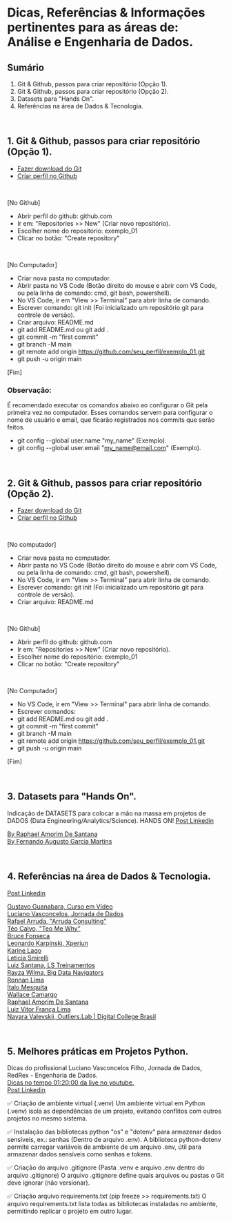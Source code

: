 # Dicas, Referências & Informações pertinentes para as áreas de: Análise e Engenharia de Dados.

## Sumário
1. Git & Github, passos para criar repositório (Opção 1).
2. Git & Github, passos para criar repositório (Opção 2).
3. Datasets para "Hands On".
4. Referências na área de Dados & Tecnologia.

<br>

## 1. Git & Github, passos para criar repositório (Opção 1).

- [Fazer download do Git](https://git-scm.com/downloads)
- [Criar perfil no Github](https://github.com/)

<br>

[No Github]
- Abrir perfil do github: github.com
- Ir em: "Repositories >> New" (Criar novo repositório).
- Escolher nome do repositório: exemplo_01
- Clicar no botão: "Create repository"

<br>

[No Computador]
- Criar nova pasta no computador.
- Abrir pasta no VS Code (Botão direito do mouse e abrir com VS Code, ou pela linha de comando: cmd, git bash, powershell).
- No VS Code, ir em "View >> Terminal" para abrir linha de comando.
- Escrever comando: git init (Foi inicializado um repositório git para controle de versão).
- Criar arquivo: README.md
- git add README.md ou git add . 
- git commit -m "first commit"
- git branch -M main
- git remote add origin https://github.com/seu_perfil/exemplo_01.git
- git push -u origin main  

[Fim]

### Observação:
É recomendado executar os comandos abaixo ao configurar o Git pela primeira vez no computador. Esses comandos servem para configurar o nome de usuário e email, que ficarão registrados nos commits que serão feitos. <br>

- git config --global user.name "my_name" (Exemplo). 
- git config --global user.email "my_name@email.com" (Exemplo).

<br>

## 2. Git & Github, passos para criar repositório (Opção 2).

- [Fazer download do Git](https://git-scm.com/downloads)
- [Criar perfil no Github](https://github.com/)

<br>

[No computador]
- Criar nova pasta no computador.
- Abrir pasta no VS Code (Botão direito do mouse e abrir com VS Code, ou pela linha de comando: cmd, git bash, powershell).
- No VS Code, ir em "View >> Terminal" para abrir linha de comando.
- Escrever comando: git init (Foi inicializado um repositório git para controle de versão).
- Criar arquivo: README.md 

<br>

[No Github]
- Abrir perfil do github: github.com
- Ir em: "Repositories >> New" (Criar novo repositório).
- Escolher nome do repositório: exemplo_01
- Clicar no botão: "Create repository"

<br>

[No Computador]
- No VS Code, ir em "View >> Terminal" para abrir linha de comando.
- Escrever comandos:
- git add README.md ou git add .
- git commit -m "first commit"
- git branch -M main
- git remote add origin https://github.com/seu_perfil/exemplo_01.git
- git push -u origin main  

[Fim]

<br>

## 3. Datasets para "Hands On".
Indicação de DATASETS para colocar a mão na massa em projetos de DADOS (Data Engineering/Analytics/Science). HANDS ON! [Post Linkedin](https://www.linkedin.com/posts/renato-malbuquerque_data-handsabron-dataset-activity-7304215934972358658-_guw?utm_source=share&utm_medium=member_desktop&rcm=ACoAAASmTtwBGZ_oPJdVVzH2BmXOpsUhvTZfQPE) 

[By Raphael Amorim De Santana](https://lnkd.in/d2sX4PMu) <br>
[By Fernando Augusto Garcia Martins](https://lnkd.in/dkZ4nZFU) 

<br>

## 4. Referências na área de Dados & Tecnologia.
[Post Linkedin](https://www.linkedin.com/posts/renato-malbuquerque_agradecer-algumas-refer%C3%AAncias-na-%C3%A1rea-de-activity-7279550611241521152-8wQI?utm_source=share&utm_medium=member_desktop&rcm=ACoAAASmTtwBGZ_oPJdVVzH2BmXOpsUhvTZfQPE)

[Gustavo Guanabara, Curso em Vídeo](https://www.cursoemvideo.com/curso/mysql/) <br>
[Luciano Vasconcelos, Jornada de Dados](https://www.youtube.com/@JornadaDeDados/streams) <br>
[Rafael Arruda, "Arruda Consulting"](https://www.youtube.com/@arrudaconsulting/streams) <br>
[Téo Calvo, "Teo Me Why"](https://cursos.teomewhy.org/) <br>
[Bruce Fonseca](https://www.youtube.com/@brucefonseca1986) <br>
[Leonardo Karpinski, Xperiun](https://xperiun.com/) <br>
[Karine Lago](https://www.youtube.com/@KarineLago) <br>
[Leticia Smirelli](https://www.youtube.com/@LeticiaSmirelli) <br>
[Luiz Santana, LS Treinamentos](https://sqlweekrecife.com.br/) <br>
[Rayza Wilma, Big Data Navigators](https://bigdatanavigators.com/) <br>
[Ronnan Lima](https://www.youtube.com/@ronnanlimadataeng) <br>
[Ítalo Mesquita](https://www.youtube.com/c/%C3%8DtaloMesquita) <br>
[Wallace Camargo](https://www.linkedin.com/in/wallace-camargo-35b615171/) <br>
[Raphael Amorim De Santana](https://www.youtube.com/@bifastsolutions) <br>
[Luiz Vitor França Lima](https://www.linkedin.com/in/luizvitorlima/) <br>
[Nayara Valevskii, Outliers.Lab | Digital College Brasil](https://www.linkedin.com/in/nayaraba/)

<br>

## 5. Melhores práticas em Projetos Python.
Dicas do profissional Luciano Vasconcelos Filho, Jornada de Dados, RedRex - Engenharia de Dados. <br>
[Dicas no tempo 01:20:00 da live no youtube.](https://www.youtube.com/watch?v=xvCwZ73muV8&t=13s) <br>
[Post Linkedin](https://www.linkedin.com/posts/renato-malbuquerque_github-renato-albuquerquetriggoaichallenge-activity-7331852518022369280-1etd?utm_source=share&utm_medium=member_desktop&rcm=ACoAAASmTtwBGZ_oPJdVVzH2BmXOpsUhvTZfQPE)

✅ Criação de ambiente virtual (.venv)
Um ambiente virtual em Python (.venv) isola as dependências de um projeto, evitando conflitos com outros projetos no mesmo sistema.

✅ Instalação das bibliotecas python "os" e "dotenv" para armazenar dados sensíveis, ex.: senhas (Dentro de arquivo .env).
A biblioteca python-dotenv permite carregar variáveis de ambiente de um arquivo .env, útil para armazenar dados sensíveis como senhas e tokens.

✅ Criação do arquivo .gitignore (Pasta .venv e arquivo .env dentro do arquivo .gitignore)
O arquivo .gitignore define quais arquivos ou pastas o Git deve ignorar (não versionar).

✅ Criação arquivo requirements.txt (pip freeze >> requirements.txt)
O arquivo requirements.txt lista todas as bibliotecas instaladas no ambiente, permitindo replicar o projeto em outro lugar.
